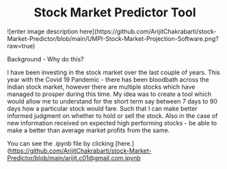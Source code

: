 <h1><center><strong> Stock Market Predictor Tool</strong></center></h1>
![enter image description here](https://github.com/ArijitChakrabarti/stock-Market-Predictor/blob/main/UMPI-Stock-Market-Projection-Software.png?raw=true)

Background - Why do this?

I have been investing in the stock market over the last couple of years.  This year with the Covid 19 Pandemic - there has been bloodbath across the Indian stock market, however there are multiple stocks which have managed to prosper during this time.  My idea was to create a tool which would allow me to understand for the short term say between 7 days to 90 days how a particular stock would fare.  Such that I can make better informed judgment on whether to hold or sell the stock.  Also in the case of new information received on expected high performing stocks - be able to make a better than average market profits from the same.

You can see the .ipynb file by clicking [here.](https://github.com/ArijitChakrabarti/stock-Market-Predictor/blob/main/arijit.c01@gmail.com.ipynb
